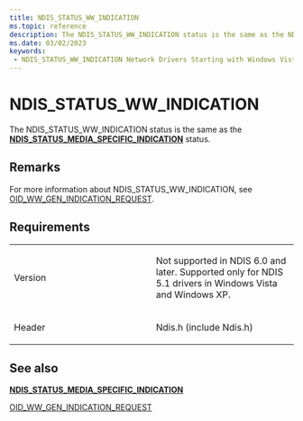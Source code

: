 ```yaml
---
title: NDIS_STATUS_WW_INDICATION
ms.topic: reference
description: The NDIS_STATUS_WW_INDICATION status is the same as the NDIS_STATUS_MEDIA_SPECIFIC_INDICATION status.
ms.date: 03/02/2023
keywords:
 - NDIS_STATUS_WW_INDICATION Network Drivers Starting with Windows Vista
---
```


# NDIS\_STATUS\_WW\_INDICATION


The NDIS\_STATUS\_WW\_INDICATION status is the same as the [**NDIS\_STATUS\_MEDIA\_SPECIFIC\_INDICATION**](ndis-status-media-specific-indication.md) status.

## Remarks

For more information about NDIS\_STATUS\_WW\_INDICATION, see [OID\_WW\_GEN\_INDICATION\_REQUEST](/previous-versions/windows/hardware/network/ff561411(v=vs.85)).

## Requirements

<table>
<colgroup>
<col width="50%" />
<col width="50%" />
</colgroup>
<tbody>
<tr class="odd">
<td><p>Version</p></td>
<td><p>Not supported in NDIS 6.0 and later. Supported only for NDIS 5.1 drivers in Windows Vista and Windows XP.</p></td>
</tr>
<tr class="even">
<td><p>Header</p></td>
<td>Ndis.h (include Ndis.h)</td>
</tr>
</tbody>
</table>

## See also


[**NDIS\_STATUS\_MEDIA\_SPECIFIC\_INDICATION**](ndis-status-media-specific-indication.md)

[OID\_WW\_GEN\_INDICATION\_REQUEST](/previous-versions/windows/hardware/network/ff561411(v=vs.85))

 

